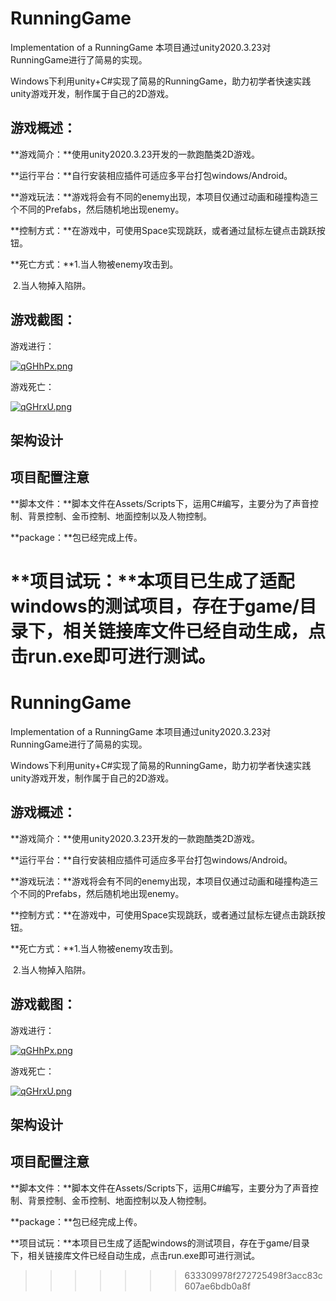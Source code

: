 # RunningGame
Implementation of a RunningGame
本项目通过unity2020.3.23对RunningGame进行了简易的实现。

Windows下利用unity+C#实现了简易的RunningGame，助力初学者快速实践unity游戏开发，制作属于自己的2D游戏。

## 游戏概述：

**游戏简介：**使用unity2020.3.23开发的一款跑酷类2D游戏。

**运行平台：**自行安装相应插件可适应多平台打包windows/Android。

**游戏玩法：**游戏将会有不同的enemy出现，本项目仅通过动画和碰撞构造三个不同的Prefabs，然后随机地出现enemy。

**控制方式：**在游戏中，可使用Space实现跳跃，或者通过鼠标左键点击跳跃按钮。

**死亡方式：**1.当人物被enemy攻击到。

​					2.当人物掉入陷阱。

## 游戏截图：

游戏进行：

[![qGHhPx.png](https://s1.ax1x.com/2022/03/24/qGHhPx.png)](https://imgtu.com/i/qGHhPx)

游戏死亡：

[![qGHrxU.png](https://s1.ax1x.com/2022/03/24/qGHrxU.png)](https://imgtu.com/i/qGHrxU)

## 架构设计

## 项目配置注意

**脚本文件：**脚本文件在Assets/Scripts下，运用C#编写，主要分为了声音控制、背景控制、金币控制、地面控制以及人物控制。

**package：**包已经完成上传。

**项目试玩：**本项目已生成了适配windows的测试项目，存在于game/目录下，相关链接库文件已经自动生成，点击run.exe即可进行测试。
=======
# RunningGame
Implementation of a RunningGame
本项目通过unity2020.3.23对RunningGame进行了简易的实现。

Windows下利用unity+C#实现了简易的RunningGame，助力初学者快速实践unity游戏开发，制作属于自己的2D游戏。

## 游戏概述：

**游戏简介：**使用unity2020.3.23开发的一款跑酷类2D游戏。

**运行平台：**自行安装相应插件可适应多平台打包windows/Android。

**游戏玩法：**游戏将会有不同的enemy出现，本项目仅通过动画和碰撞构造三个不同的Prefabs，然后随机地出现enemy。

**控制方式：**在游戏中，可使用Space实现跳跃，或者通过鼠标左键点击跳跃按钮。

**死亡方式：**1.当人物被enemy攻击到。

​					2.当人物掉入陷阱。

## 游戏截图：

游戏进行：

[![qGHhPx.png](https://s1.ax1x.com/2022/03/24/qGHhPx.png)](https://imgtu.com/i/qGHhPx)

游戏死亡：

[![qGHrxU.png](https://s1.ax1x.com/2022/03/24/qGHrxU.png)](https://imgtu.com/i/qGHrxU)

## 架构设计

## 项目配置注意

**脚本文件：**脚本文件在Assets/Scripts下，运用C#编写，主要分为了声音控制、背景控制、金币控制、地面控制以及人物控制。

**package：**包已经完成上传。

**项目试玩：**本项目已生成了适配windows的测试项目，存在于game/目录下，相关链接库文件已经自动生成，点击run.exe即可进行测试。
>>>>>>> 633309978f272725498f3acc83c607ae6bdb0a8f
